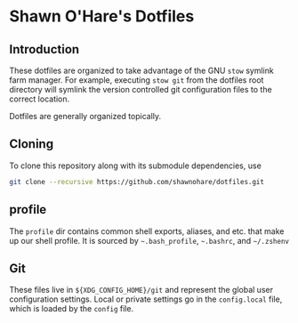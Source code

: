 # Shawn O'Hare's Dotfiles

## Introduction

These dotfiles are organized to take advantage of the GNU `stow` symlink
farm manager.  For example, executing `stow git` from the dotfiles root
directory will symlink the version controlled git configuration files to
the correct location.  

Dotfiles are generally organized topically.


## Cloning

To clone this repository along with its submodule dependencies, use
```bash
git clone --recursive https://github.com/shawnohare/dotfiles.git
```

## profile

The `profile` dir contains common shell exports, aliases, and etc. that make
up our shell profile. It is sourced by `~.bash_profile`, `~.bashrc`, and
`~/.zshenv`

## Git 

These files live in `${XDG_CONFIG_HOME}/git` and represent the global
user configuration settings.  Local or private settings go in the
`config.local` file, which is loaded by the `config` file.
